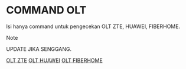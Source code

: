 # COMMAND OLT

Isi hanya command untuk pengecekan OLT ZTE, HUAWEI, FIBERHOME.
> [!NOTE]
> UPDATE JIKA SENGGANG.

[OLT ZTE](ZTE.md) 
[OLT HUAWEI](HUAWEI.md) 
[OLT FIBERHOME](FIBERHOME.md) 